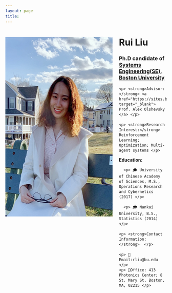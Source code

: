 ```yaml
---
layout: page
title: 
---
```


<div style="clear: both;">
  <div style="float: left; margin-right:20px;">
    <img src="IMG_0229.jpg" alt="" width="335" height="560">
  </div>
  <div>
    <h1> Rui Liu </h1>
    <h3> Ph.D candidate of <a href="https://www.bu.edu/eng/departments/se/" target="_blank">Systems Engineering(SE)</a>, <a href="https://www.bu.edu" target="_blank">Boston University</a> </h3>
    
    <p> <strong>Advisor:</strong> <a href="https://sites.bu.edu/aolshevsky/" target="_blank"> Prof. Alex Olshevsky </a> </p>
    
    <p> <strong>Research Interest:</strong> Reinforcement Learning; Optimization; Multi-agent systems </p>
    
   <p> <strong>Education:</strong> </p>
    
      <p> 🎓 University of Chinese Academy of Sciences, M.S., Operations Research and Cybernetics (2017) </p>
    
      <p> 🎓 Nankai University, B.S., Statistics (2014)  </p>
    
    <p> <strong>Contact Information:</strong>  </p>
    
    <p> 📧Email:rliu@bu.edu </p>
    <p> 🏢Office: 413 Photonics Center; 8 St. Mary St, Boston, MA, 02215 </p>
    
  </div>
</div>


